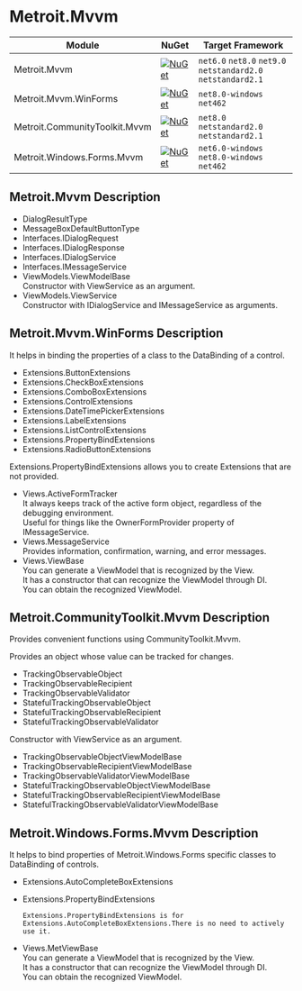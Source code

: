 # Metroit.Mvvm

|Module                |NuGet | Target Framework |
|----------------------|------|------------------|
|Metroit.Mvvm               |[![NuGet](https://img.shields.io/badge/nuget-v0.0.2-blue.svg)](https://www.nuget.org/packages/Metroit.Mvvm/) | `net6.0` `net8.0` `net9.0` `netstandard2.0` `netstandard2.1` |
|Metroit.Mvvm.WinForms          |[![NuGet](https://img.shields.io/badge/nuget-v0.0.2-blue.svg)](https://www.nuget.org/packages/Metroit.Mvvm.WinForms/) | `net8.0-windows` `net462` |
|Metroit.CommunityToolkit.Mvvm |[![NuGet](https://img.shields.io/badge/nuget-v0.0.2-blue.svg)](https://www.nuget.org/packages/Metroit.CommunityToolkit.Mvvm/) | `net8.0` `netstandard2.0` `netstandard2.1` |
|Metroit.Windows.Forms.Mvvm|[![NuGet](https://img.shields.io/badge/nuget-v0.0.2-blue.svg)](https://www.nuget.org/packages/Metroit.Windows.Forms.Mvvm/) | `net6.0-windows` `net8.0-windows` `net462` |

## Metroit.Mvvm Description
- DialogResultType
- MessageBoxDefaultButtonType
- Interfaces.IDialogRequest
- Interfaces.IDialogResponse
- Interfaces.IDialogService
- Interfaces.IMessageService
- ViewModels.ViewModelBase  
    Constructor with ViewService as an argument.
- ViewModels.ViewService  
    Constructor with IDialogService and IMessageService<DialogResultType> as arguments.

## Metroit.Mvvm.WinForms Description
It helps in binding the properties of a class to the DataBinding of a control.
  - Extensions.ButtonExtensions
  - Extensions.CheckBoxExtensions
  - Extensions.ComboBoxExtensions
  - Extensions.ControlExtensions
  - Extensions.DateTimePickerExtensions
  - Extensions.LabelExtensions
  - Extensions.ListControlExtensions
  - Extensions.PropertyBindExtensions
  - Extensions.RadioButtonExtensions

Extensions.PropertyBindExtensions allows you to create Extensions that are not provided.

- Views.ActiveFormTracker  
    It always keeps track of the active form object, regardless of the debugging environment.  
    Useful for things like the OwnerFormProvider property of IMessageService<T>.
- Views.MessageService  
    Provides information, confirmation, warning, and error messages.
- Views.ViewBase  
    You can generate a ViewModel that is recognized by the View.  
    It has a constructor that can recognize the ViewModel through DI.  
    You can obtain the recognized ViewModel.

## Metroit.CommunityToolkit.Mvvm Description
Provides convenient functions using CommunityToolkit.Mvvm.

Provides an object whose value can be tracked for changes.
  - TrackingObservableObject
  - TrackingObservableRecipient
  - TrackingObservableValidator
  - StatefulTrackingObservableObject
  - StatefulTrackingObservableRecipient
  - StatefulTrackingObservableValidator

Constructor with ViewService as an argument.
  - TrackingObservableObjectViewModelBase
  - TrackingObservableRecipientViewModelBase
  - TrackingObservableValidatorViewModelBase
  - StatefulTrackingObservableObjectViewModelBase
  - StatefulTrackingObservableRecipientViewModelBase
  - StatefulTrackingObservableValidatorViewModelBase

## Metroit.Windows.Forms.Mvvm Description
It helps to bind properties of Metroit.Windows.Forms specific classes to DataBinding of controls.
  - Extensions.AutoCompleteBoxExtensions
  - Extensions.PropertyBindExtensions

    ```
    Extensions.PropertyBindExtensions is for Extensions.AutoCompleteBoxExtensions.There is no need to actively use it.
    ```

- Views.MetViewBase  
    You can generate a ViewModel that is recognized by the View.  
    It has a constructor that can recognize the ViewModel through DI.  
    You can obtain the recognized ViewModel.
